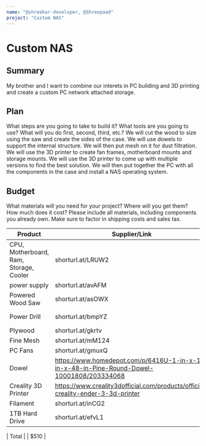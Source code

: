 ```yaml
---
name: "@shreekar-developer, @Shreepaad"
project: "Custom NAS"
---
```


# Custom NAS

## Summary

My brother and I want to combine our interets in PC building and 3D printing and create a custom PC network attached storage.

## Plan

What steps are you going to take to build it? What tools are you going to use? What will you do first, second, third, etc.?
We will cut the wood to size using the saw and create the sides of the case. We will use dowels to support the internal structure. We will then put mesh on it for dust filtration. We will use the 3D printer to create fan frames, motherboard mounts and storage mounts. We will use the 3D printer to come up with multiple versions to find the best solution. We will then put together the PC with all the components in the case and install a NAS operating system.

## Budget

What materials will you need for your project? Where will you get them? How much does it cost? Please include all materials, including components you already own. Make sure to factor in shipping costs and sales tax.

| Product         | Supplier/Link                         | Cost   |
| --------------- | ------------------------------------- | ------ |
| CPU, Motherboard, Ram, Storage, Cooler| shorturl.at/LRUW2 | $205  |
| power supply |  shorturl.at/avAFM | $32 |
| Powered Wood Saw |  shorturl.at/asOWX | Already Own |
| Power Drill |  shorturl.at/bmpYZ | Already Own |
| Plywood | shorturl.at/gkrtv | $16 |
| Fine Mesh | shorturl.at/mM124 | $8 |
| PC Fans | shorturl.at/gmuxQ | $16 |
| Dowel | https://www.homedepot.com/p/6416U-1-in-x-1-in-x-48-in-Pine-Round-Dowel-10001808/203334068 | $7 |
| Creality 3D Printer | https://www.creality3dofficial.com/products/official-creality-ender-3-3d-printer | $204 |
| Filament | shorturl.at/inCG2 | $22 |
| 1TB Hard Drive | shorturl.at/efvL1 | Already Owned |


| Total           |                                       | $510 |

